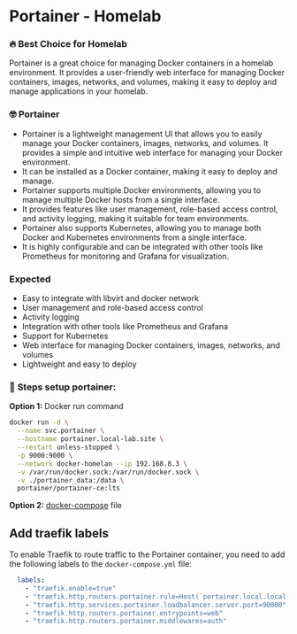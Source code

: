 # Portainer - Homelab

### 🔥 Best Choice for Homelab

Portainer is a great choice for managing Docker containers in a homelab environment. It provides a user-friendly web interface for managing Docker containers, images, networks, and volumes, making it easy to deploy and manage applications in your homelab.

### 🤓 Portainer
* Portainer is a lightweight management UI that allows you to easily manage your Docker containers, images, networks, and volumes. It provides a simple and intuitive web interface for managing your Docker environment.
* It can be installed as a Docker container, making it easy to deploy and manage.
* Portainer supports multiple Docker environments, allowing you to manage multiple Docker hosts from a single interface.
* It provides features like user management, role-based access control, and activity logging, making it suitable for team environments.
* Portainer also supports Kubernetes, allowing you to manage both Docker and Kubernetes environments from a single interface.
* It is highly configurable and can be integrated with other tools like Prometheus for monitoring and Grafana for visualization.

### Expected
- Easy to integrate with libvirt and docker network
- User management and role-based access control
- Activity logging
- Integration with other tools like Prometheus and Grafana
- Support for Kubernetes
- Web interface for managing Docker containers, images, networks, and volumes
- Lightweight and easy to deploy

### 👀 **Steps setup portainer:**

**Option 1:** Docker run command
```sh
docker run -d \
  --name svc.portainer \
  --hostname portainer.local-lab.site \
  --restart unless-stopped \
  -p 9000:9000 \
  --network docker-homelan --ip 192.168.8.3 \
  -v /var/run/docker.sock:/var/run/docker.sock \
  -v ./portainer_data:/data \
  portainer/portainer-ce:lts
```

**Option 2:** [docker-compose](docker-compose.yml) file

## Add traefik labels

To enable Traefik to route traffic to the Portainer container, you need to add the following labels to the `docker-compose.yml` file:

```yaml
  labels:
    - "traefik.enable=true"
    - "traefik.http.routers.portainer.rule=Host(`portainer.local.local-lab.sites`)" #CNAME
    - "traefik.http.services.portainer.loadbalancer.server.port=90000"
    - "traefik.http.routers.portainer.entrypoints=web"
    - "traefik.http.routers.portainer.middlewares=auth"
```
